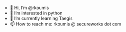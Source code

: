 - 👋 Hi, I’m @rkoumis
- 👀 I’m interested in python
- 🌱 I’m currently learning Taegis
- 📫 How to reach me: rkoumis @ secureworks dot com

<!---
rkoumis/rkoumis is a ✨ special ✨ repository because its `README.md` (this file) appears on your GitHub profile.
You can click the Preview link to take a look at your changes.
--->
